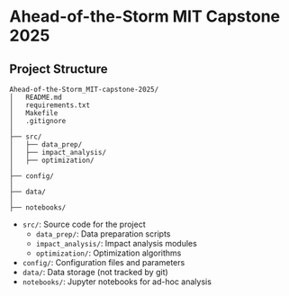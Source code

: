 # Ahead-of-the-Storm MIT Capstone 2025

## Project Structure

```
Ahead-of-the-Storm_MIT-capstone-2025/
│   README.md
│   requirements.txt
│   Makefile
│   .gitignore
│
├── src/
│   ├── data_prep/
│   ├── impact_analysis/
│   ├── optimization/
│
├── config/
│
├── data/
│
├── notebooks/
```

- `src/`: Source code for the project
  - `data_prep/`: Data preparation scripts
  - `impact_analysis/`: Impact analysis modules
  - `optimization/`: Optimization algorithms
- `config/`: Configuration files and parameters
- `data/`: Data storage (not tracked by git)
- `notebooks/`: Jupyter notebooks for ad-hoc analysis 